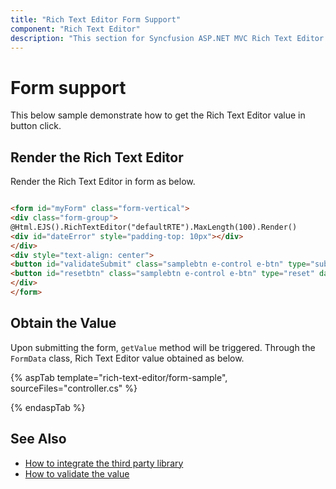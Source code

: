 ```yaml
---
title: "Rich Text Editor Form Support"
component: "Rich Text Editor"
description: "This section for Syncfusion ASP.NET MVC Rich Text Editor control demonstrates that how to work with form and it's validation."
---
```


# Form support

This below sample demonstrate how to get the Rich Text Editor value in button click.

## Render the Rich Text Editor

Render the Rich Text Editor in form as below.

```html

<form id="myForm" class="form-vertical">
<div class="form-group">
@Html.EJS().RichTextEditor("defaultRTE").MaxLength(100).Render()
<div id="dateError" style="padding-top: 10px"></div>
</div>
<div style="text-align: center">
<button id="validateSubmit" class="samplebtn e-control e-btn" type="submit" data-ripple="true">Submit</button>
<button id="resetbtn" class="samplebtn e-control e-btn" type="reset" data-ripple="true">Reset</button>
</div>
</form>

```

## Obtain the Value

Upon submitting the form, `getValue` method will be triggered. Through the `FormData` class, Rich Text Editor value obtained as below.

{% aspTab template="rich-text-editor/form-sample", sourceFiles="controller.cs" %}

{% endaspTab %}

## See Also

* [How to integrate the third party library](./third-party-integration/)
* [How to validate the value](./validation/)